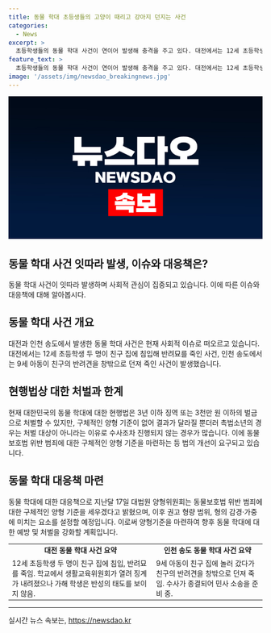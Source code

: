 ```yaml
---
title: 동물 학대 초등생들의 고양이 때리고 강아지 던지는 사건
categories:
  - News
excerpt: >
  초등학생들의 동물 학대 사건이 연이어 발생해 충격을 주고 있다. 대전에서는 12세 초등학생 두 명이 반려묘를 괴롭혀 죽였으며, 인천 송도에서는 9세 아동이 친구의 반려견을 창밖으로 던져죽였다. 두 사건에서 가해자는 형법상 처벌받지 않았고, 동물보호법 양형 기준의 부재로 인해 처벌이 둔감한 상황이라는 지적이 나왔다. 현실에서 촉법소년의 경우 수사도 진행되지 않을 뿐더러 처벌도 없는 상황이다. 동물보호법 위반 범죄에 대한 구체적인 양형 기준을 마련할 계획인 대법원 양형위원회의 움직임이 주목받고 있다. (150자)
feature_text: >
  초등학생들의 동물 학대 사건이 연이어 발생해 충격을 주고 있다. 대전에서는 12세 초등학생 두 명이 반려묘를 괴롭혀 죽였으며, 인천 송도에서는 9세 아동이 친구의 반려견을 창밖으로 던져죽였다. 두 사건에서 가해자는 형법상 처벌받지 않았고, 동물보호법 양형 기준의 부재로 인해 처벌이 둔감한 상황이라는 지적이 나왔다. 현실에서 촉법소년의 경우 수사도 진행되지 않을 뿐더러 처벌도 없는 상황이다. 동물보호법 위반 범죄에 대한 구체적인 양형 기준을 마련할 계획인 대법원 양형위원회의 움직임이 주목받고 있다. (150자)
image: '/assets/img/newsdao_breakingnews.jpg'
---
```


<p><img src="/assets/img/newsdao_breakingnews.jpg" alt="ranknews 속보" /></p>

<h2 data-ke-size="size26">동물 학대 사건 잇따라 발생, 이슈와 대응책은?</h2>

<p data-ke-size="size16">동물 학대 사건이 잇따라 발생하며 사회적 관심이 집중되고 있습니다. 이에 따른 이슈와 대응책에 대해 알아봅시다.</p>

<h2 data-ke-size="size24">동물 학대 사건 개요</h2>

<p data-ke-size="size16">대전과 인천 송도에서 발생한 동물 학대 사건은 현재 사회적 이슈로 떠오르고 있습니다. 대전에서는 12세 초등학생 두 명이 친구 집에 침입해 반려묘를 죽인 사건, 인천 송도에서는 9세 아동이 친구의 반려견을 창밖으로 던져 죽인 사건이 발생했습니다.</p>

<h2 data-ke-size="size24">현행법상 대한 처벌과 한계</h2>

<p data-ke-size="size16">현재 대한민국의 동물 학대에 대한 현행법은 3년 이하 징역 또는 3천만 원 이하의 벌금으로 처벌할 수 있지만, 구체적인 양형 기준이 없어 결과가 달라질 뿐더러 촉법소년의 경우는 처벌 대상이 아니라는 이유로 수사조차 진행되지 않는 경우가 많습니다. 이에 동물보호법 위반 범죄에 대한 구체적인 양형 기준을 마련하는 등 법의 개선이 요구되고 있습니다.</p>

<h2 data-ke-size="size24">동물 학대 대응책 마련</h2>

<p data-ke-size="size16">동물 학대에 대한 대응책으로 지난달 17일 대법원 양형위원회는 동물보호법 위반 범죄에 대한 구체적인 양형 기준을 세우겠다고 밝혔으며, 이후 권고 형량 범위, 형의 감경·가중에 미치는 요소를 설정할 예정입니다. 이로써 양형기준을 마련하여 향후 동물 학대에 대한 예방 및 처벌을 강화할 계획입니다.</p>

<table>
    <tr>
        <td style="text-align: center; height: 17px;"><b>대전 동물 학대 사건 요약</b></td>
        <td style="text-align: center; height: 17px;"><b>인천 송도 동물 학대 사건 요약</b></td>
    </tr>
    <tr>
        <td>12세 초등학생 두 명이 친구 집에 침입, 반려묘를 죽임. 학교에서 생활교육위원회가 열려 징계가 내려졌으나 가해 학생은 반성의 태도를 보이지 않음.</td>
        <td>9세 아동이 친구 집에 놀러 갔다가 친구의 반려견을 창밖으로 던져 죽임. 수사가 종결되어 민사 소송을 준비 중.</td>
    </tr>
</table>

<p><hr></p>
실시간 뉴스 속보는, <a href="https://newsdao.kr" rel="dofollow">https://newsdao.kr</a>


